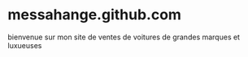 # messahange.github.com
bienvenue sur mon site de ventes de voitures de grandes marques et luxueuses 
